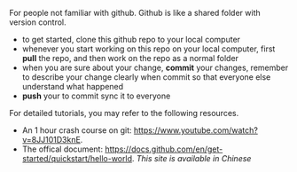 For people not familiar with github. Github is like a shared folder with version control.
  - to get started, clone this github repo to your local computer
  - whenever you start working on this repo on your local computer, first **pull** the repo, and then work on the repo as a normal folder
  - when you are sure about your change, **commit** your changes, remember to describe your change clearly when commit so that everyone else understand what happened
  - **push** your to commit sync it to everyone

For detailed tutorials, you may refer to the following resources.
- An 1 hour crash course on git: https://www.youtube.com/watch?v=8JJ101D3knE.
- The offical document: https://docs.github.com/en/get-started/quickstart/hello-world. *This site is available in Chinese*
